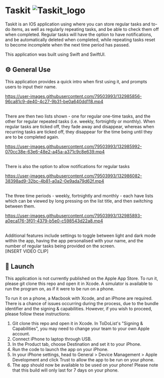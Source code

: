 # Taskit ![Taskit_logo](https://user-images.githubusercontent.com/86246033/132982597-3066244e-33cc-43ed-bf0f-3c1c363dbbda.png)

Taskit is an IOS application using where you can store regular tasks and to-do items, as well as regularly repeating tasks, and be able to check them off when completed. Regular tasks will have the option to have notifications, and be automatically deleted when completed, while repeating tasks reset to become incomplete when the next time period has passed. 

This application was built using Swift and SwiftUI.

## ⚙️ General Use
This application provides a quick intro when first using it, and prompts users to input their name.
<br /> 

https://user-images.githubusercontent.com/79503993/132985856-96ca81c9-de40-4c27-9b31-be0a640dd118.mp4 

<br />
There are then two lists shown - one for regular one-time tasks, and the other for regular repeated tasks (i.e. weekly, fortnightly or monthly). When regular tasks are ticked off, they fade away and disappear, whereas when recurring tasks are ticked off, they disappear for the time being until they are to be completed again.  <br /> 

https://user-images.githubusercontent.com/79503993/132985992-070cc38e-63e6-48e2-a45a-a371c9c8e639.mp4

 <br />
There is also the option to allow notifications for regular tasks  
<br /> 


https://user-images.githubusercontent.com/79503993/132986082-38398ad9-32bc-4b81-a0a2-0e9ada79d62f.mp4


<br />
The three time periods - weekly, fortnightly and monthly - each have lists which can be viewed by long pressing on the list title, and then switching between them.  <br /> 

https://user-images.githubusercontent.com/79503993/132985893-a0eca176-3f01-4379-b5e0-c598543d22a8.mp4

 <br />
Additional features include settings to toggle between light and dark mode within the app, having the app personalised with your name, and the number of regular tasks being provided on the screen.  <br /> [INSERT VIDEO CLIP] <br />

## 🚀 Launch
This application is not currently published on the Apple App Store. To run it, please git clone this repo and open it in Xcode. A simulator is available to run the program on, as if it were to be run on a phone.

To run it on a phone, a Macbook with Xcode, and an iPhone are required. There is a chance of issues occurring during the process, due to the bundle identifier and the signing & capabilities. However, if you wish to proceed, please follow these instructions:
1. Git clone this repo and open it in Xcode. In ToDoList's "Signing & Capabilities", you may need to change your team to your own Apple account.
2. Connect iPhone to laptop through USB.
3. In the Product tab, choose Destination and set it to your iPhone. 
4. Run the code to launch the app on your iPhone.
5. In your iPhone settings, head to General > Device Management > Apple Development and click Trust to allow the app to be run on your phone.
6. The app should now be available to be used on your phone! Please note that this build will only last for 7 days on your phone.
